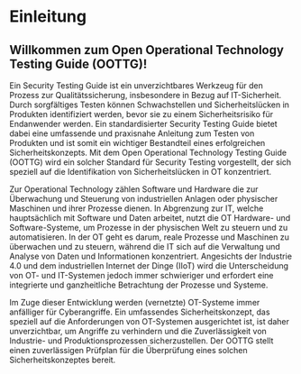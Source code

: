 Einleitung
============

## Willkommen zum Open Operational Technology Testing Guide (OOTTG)!

Ein Security Testing Guide ist ein unverzichtbares Werkzeug für den Prozess zur Qualitätssicherung, insbesondere in Bezug auf IT-Sicherheit. Durch sorgfältiges Testen können Schwachstellen und Sicherheitslücken in Produkten identifiziert werden, bevor sie zu einem Sicherheitsrisiko für Endanwender werden. Ein standardisierter Security Testing Guide bietet dabei eine umfassende und praxisnahe Anleitung zum Testen von Produkten und ist somit ein wichtiger Bestandteil eines erfolgreichen Sicherheitskonzepts. Mit dem Open Operational Technology Testing Guide (OOTTG) wird ein solcher Standard für Security Testing vorgestellt, der sich speziell auf die Identifikation von Sicherheitslücken in OT konzentriert.

Zur Operational Technology zählen Software und Hardware die zur Überwachung und Steuerung von industriellen Anlagen oder physischer Maschinen und ihrer Prozesse dienen. In Abgrenzung zur IT, welche hauptsächlich mit Software und Daten arbeitet, nutzt die OT Hardware- und Software-Systeme, um Prozesse in der physischen Welt zu steuern und zu automatisieren. In der OT geht es darum, reale Prozesse und Maschinen zu überwachen und zu steuern, während die IT sich auf die Verwaltung und Analyse von Daten und Informationen konzentriert. Angesichts der Industrie 4.0 und dem industriellen Internet der Dinge (IIoT) wird die Unterscheidung von OT- und IT-Systemen jedoch immer schwieriger und erfordert eine integrierte und ganzheitliche Betrachtung der Prozesse und Systeme.

Im Zuge dieser Entwicklung werden (vernetzte) OT-Systeme immer anfälliger für Cyberangriffe. Ein umfassendes Sicherheitskonzept, das speziell auf die Anforderungen von OT-Systemen ausgerichtet ist, ist daher unverzichtbar, um Angriffe zu verhindern und die Zuverlässigkeit von Industrie- und Produktionsprozessen sicherzustellen. Der OOTTG stellt einen zuverlässigen Prüfplan für die Überprüfung eines solchen Sicherheitskonzeptes bereit.